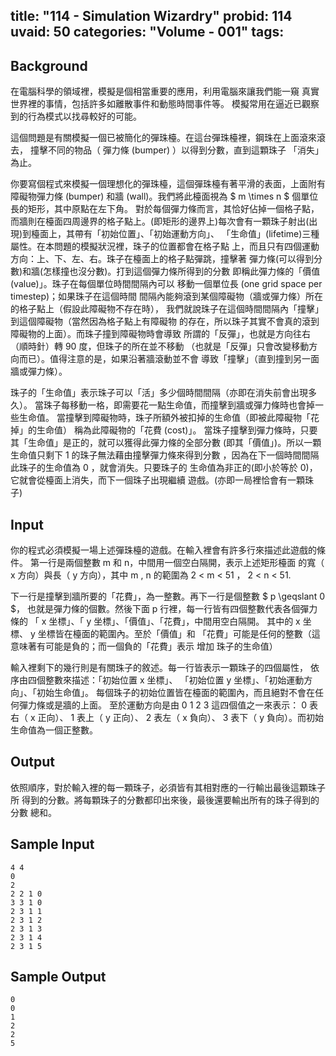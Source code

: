 title: "114 - Simulation Wizardry"
probid: 114
uvaid: 50
categories: "Volume - 001"
tags:
---

## Background ##

在電腦科學的領域裡，模擬是個相當重要的應用，利用電腦來讓我們能一窺 真實世界裡的事情，包括許多如離散事件和動態時間事件等。 模擬常用在逼近已觀察到的行為模式以找尋較好的可能。

這個問題是有關模擬一個已被簡化的彈珠檯。在這台彈珠檯裡，鋼珠在上面滾來滾去， 撞擊不同的物品（ 彈力條 (bumper) ）以得到分數，直到這顆珠子 「消失」為止。

你要寫個程式來模擬一個理想化的彈珠檯，這個彈珠檯有著平滑的表面，上面附有障礙物彈力條 (bumper) 和牆 (wall)。我們將此檯面視為 $ m \times n $ 個單位長的矩形，其中原點在左下角。 對於每個彈力條而言，其恰好佔掉一個格子點，而牆則在檯面四周邊界的格子點上。(即矩形的邊界上)每次會有一顆珠子射出(出現)到檯面上，其帶有「初始位置」、「初始運動方向」、 「生命值」(lifetime)三種屬性。在本問題的模擬狀況裡，珠子的位置都會在格子點 上，而且只有四個運動方向：上、下、左、右。珠子在檯面上的格子點彈跳，撞擊著 彈力條(可以得到分數)和牆(怎樣撞也沒分數)。打到這個彈力條所得到的分數 即稱此彈力條的「價值 (value)」。珠子在每個單位時間間隔內可以 移動一個單位長 (one grid space per timestep)；如果珠子在這個時間 間隔內能夠滾到某個障礙物（牆或彈力條）所在的格子點上（假設此障礙物不存在時）， 我們就說珠子在這個時間間隔內「撞擊」到這個障礙物（當然因為格子點上有障礙物 的存在，所以珠子其實不會真的滾到障礙物的上面）。而珠子撞到障礙物時會導致 所謂的「反彈」，也就是方向往右（順時針）轉 90 度，但珠子的所在並不移動 （也就是「反彈」只會改變移動方向而已）。值得注意的是，如果沿著牆滾動並不會 導致「撞擊」（直到撞到另一面牆或彈力條）。

珠子的「生命值」表示珠子可以「活」多少個時間間隔（亦即在消失前會出現多久）。 當珠子每移動一格，即需要花一點生命值，而撞擊到牆或彈力條時也會掉一些生命值。 當撞擊到障礙物時，珠子所額外被扣掉的生命值（即被此障礙物「花掉」的生命值） 稱為此障礙物的「花費 (cost)」。 當珠子撞擊到彈力條時，只要其「生命值」是正的，就可以獲得此彈力條的全部分數 (即其「價值」)。所以一顆生命值只剩下 1 的珠子無法藉由撞擊彈力條來得到分數 ，因為在下一個時間間隔此珠子的生命值為 0 ，就會消失。只要珠子的 生命值為非正的(即小於等於 0)，它就會從檯面上消失，而下一個珠子出現繼續 遊戲。(亦即一局裡恰會有一顆珠子)

<!-- more -->

## Input ##

你的程式必須模擬一場上述彈珠檯的遊戲。在輸入裡會有許多行來描述此遊戲的條件。 第一行是兩個整數 m 和 n，中間用一個空白隔開，表示上述矩形檯面 的寬（ x 方向）與長（ y 方向），其中 m , n 的範圍為 2 < m < 51 ， 2 < n < 51.

下一行是撞擊到牆所要的「花費」，為一整數。再下一行是個整數 $ p \geqslant 0 $， 也就是彈力條的個數。然後下面 p 行裡，每一行皆有四個整數代表各個彈力條的 「 x 坐標」、「 y 坐標」、「價值」、「花費」，中間用空白隔開。 其中的 x 坐標、 y 坐標皆在檯面的範圍內。至於「價值」和 「花費」可能是任何的整數（這意味著有可能是負的；而一個負的「花費」表示 增加 珠子的生命值）

輸入裡剩下的幾行則是有關珠子的敘述。每一行皆表示一顆珠子的四個屬性， 依序由四個整數來描述：「初始位置 x 坐標」、 「初始位置 y 坐標」、「初始運動方向」、「初始生命值」。 每個珠子的初始位置皆在檯面的範圍內，而且絕對不會在任何彈力條或是牆的上面。 至於運動方向是由 0 1 2 3 這四個值之一來表示： 0 表右（ x 正向）、 1 表上（ y 正向）、 2 表左（ x 負向）、 3 表下（ y 負向）。而初始生命值為一個正整數。

## Output ##

依照順序，對於輸入裡的每一顆珠子，必須皆有其相對應的一行輸出最後這顆珠子所 得到的分數。將每顆珠子的分數都印出來後，最後還要輸出所有的珠子得到的分數 總和。

## Sample Input ##

	4 4
	0
	2
	2 2 1 0
	3 3 1 0
	2 3 1 1
	2 3 1 2
	2 3 1 3
	2 3 1 4
	2 3 1 5

## Sample Output ##

	0
	0
	1
	2
	2
	5
